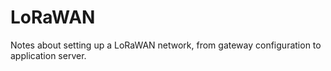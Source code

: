 # LoRaWAN
Notes about setting up a LoRaWAN network, from gateway configuration to application server.
